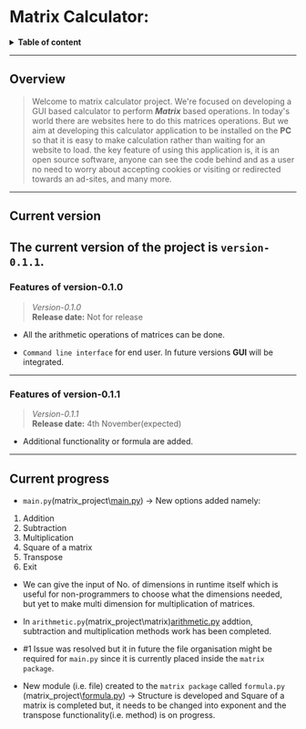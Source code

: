 # Matrix Calculator:  

<details>
  <summary><b>Table of content</b></summary>  
  
1. [Overview](#Overview)
2. [Current version](#Current-version)  
3. [Current progress](#Current-progress)  
</details>  

---

## Overview  
> Welcome to matrix calculator project. We're focused on developing a GUI based calculator to perform __*Matrix*__ based operations. In today's world there are websites here to do this matrices operations. But we aim at developing this calculator application to be installed on the **PC** so that it is easy to make calculation rather than waiting for an website to load. the key feature of using this application is, it is an open source software, anyone can see the code behind and as a user no need to worry about accepting cookies or visiting or redirected towards an ad-sites, and many more.  

---
## Current version
The current version of the project is `version-0.1.1`.
---

### Features of version-0.1.0  

> *Version-0.1.0*   
**Release date:** Not for release 

* All the arithmetic operations of matrices can be done.  

* `Command line interface` for end user. In future versions **GUI** will be integrated.  
---
### Features of version-0.1.1  

> *Version-0.1.1*   
**Release date:** 4th November(expected)
* Additional functionality or formula are added.  

---
## Current progress

* `main.py`(matrix_project\\[main.py](https://github.com/libertarian-senthil/Matrix-calculator/blob/main/matrix_project/main.py)) -> New options added namely:  
1. Addition    
2. Subtraction  
3. Multiplication  
4. Square of a matrix  
5. Transpose  
6. Exit  

* We can give the input of No. of dimensions in runtime itself which is useful for non-programmers to choose what the dimensions needed, but yet to make multi dimension for multiplication of matrices.

* In `arithmetic.py`(matrix_project\matrix\)[arithmetic.py](https://github.com/libertarian-senthil/Matrix-calculator/blob/main/matrix_project/matrix/arithmetic.py) addtion, subtraction and multiplication methods work has been completed.  

* \#1 Issue was resolved but it in future the file organisation might be required for `main.py` since it is currently placed inside the `matrix package`.  

* New module (i.e. file) created to the `matrix package`  called `formula.py` (matrix_project\\[formula.py](https://github.com/libertarian-senthil/Matrix-calculator/blob/main/matrix_project/matrix/formula.py)) -> Structure is developed and Square of a matrix is completed but, it needs to be changed into exponent and the transpose functionality(i.e. method) is on progress.  
